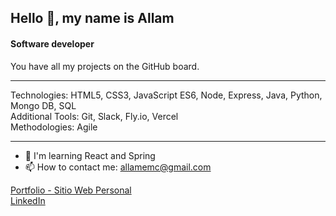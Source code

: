 ## Hello 👋, my name is Allam
#### Software developer

You have all my projects on the GitHub board.

--------------------------------------

Technologies: HTML5, CSS3, JavaScript ES6, Node, Express, Java, Python, Mongo DB, SQL<br>
Additional Tools: Git, Slack, Fly.io, Vercel<br>
Methodologies: Agile

-------------------------------------

- 🌱 I'm learning React and Spring
- 📫 How to contact me: allamemc@gmail.com

<a href="https://allam-dev.vercel.app/">Portfolio - Sitio Web Personal</a><br>
<a href="https://www.linkedin.com/in/allam-miranda-carrasco-368429256">LinkedIn</a>


